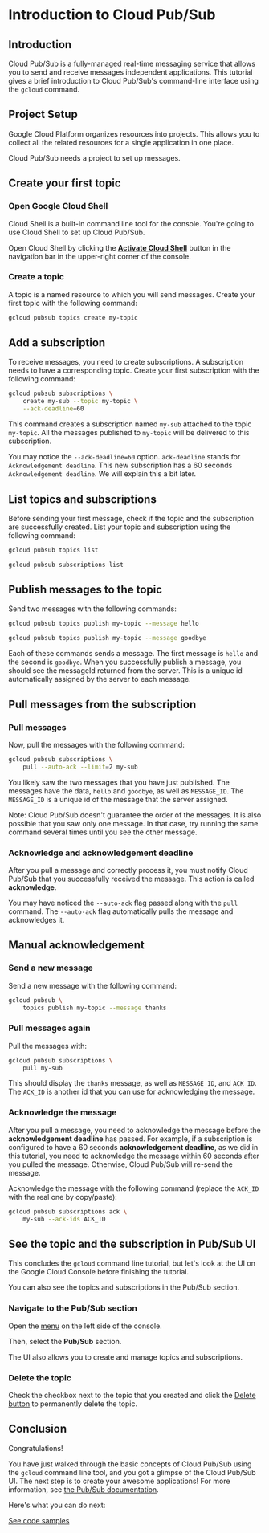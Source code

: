 # Introduction to Cloud Pub/Sub

<walkthrough-tutorial-url url="https://cloud.google.com/pubsub/quickstart-console"></walkthrough-tutorial-url>

<walkthrough-devshell-precreate></walkthrough-devshell-precreate>

## Introduction

Cloud Pub/Sub is a fully-managed real-time messaging service that allows you to
send and receive messages independent applications. This tutorial gives a brief
introduction to Cloud Pub/Sub's command-line interface using the `gcloud`
command.

## Project Setup

Google Cloud Platform organizes resources into projects. This allows you to
collect all the related resources for a single application in one place.

Cloud Pub/Sub needs a project to set up messages.

<walkthrough-project-setup></walkthrough-project-setup>

## Create your first topic

### Open Google Cloud Shell

Cloud Shell is a built-in command line tool for the console. You're going to use
Cloud Shell to set up Cloud Pub/Sub.

Open Cloud Shell by clicking the
<walkthrough-cloud-shell-icon></walkthrough-cloud-shell-icon>
[**Activate Cloud Shell**][spotlight-open-devshell] button in the navigation bar in the upper-right corner of the console.

### Create a topic

A topic is a named resource to which you will send messages. Create your first
topic with the following command:

```bash
gcloud pubsub topics create my-topic
```

## Add a subscription

To receive messages, you need to create subscriptions. A subscription needs to
have a corresponding topic. Create your first subscription with the following
command:

```bash
gcloud pubsub subscriptions \
    create my-sub --topic my-topic \
    --ack-deadline=60
```

This command creates a subscription named `my-sub` attached to the topic
`my-topic`. All the messages published to `my-topic` will be delivered to this
subscription.

You may notice the `--ack-deadline=60` option. `ack-deadline` stands for
`Acknowledgement deadline`. This new subscription has a 60 seconds
`Acknowledgement deadline`. We will explain this a bit later.

## List topics and subscriptions

Before sending your first message, check if the topic and the subscription are
successfully created. List your topic and subscription using the following
command:

```bash
gcloud pubsub topics list
```

```bash
gcloud pubsub subscriptions list
```

## Publish messages to the topic

Send two messages with the following commands:

```bash
gcloud pubsub topics publish my-topic --message hello
```

```bash
gcloud pubsub topics publish my-topic --message goodbye
```

Each of these commands sends a message. The first message is `hello` and the
second is `goodbye`. When you successfully publish a message, you should see the
messageId returned from the server. This is a unique id automatically assigned
by the server to each message.

## Pull messages from the subscription

### Pull messages

Now, pull the messages with the following command:

```bash
gcloud pubsub subscriptions \
    pull --auto-ack --limit=2 my-sub
```

You likely saw the two messages that you have just published. The messages have
the data, `hello` and `goodbye`, as well as `MESSAGE_ID`. The `MESSAGE_ID` is a
unique id of the message that the server assigned.

Note: Cloud Pub/Sub doesn't guarantee the order of the messages. It is also
possible that you saw only one message. In that case, try running the same
command several times until you see the other message.

### Acknowledge and acknowledgement deadline

After you pull a message and correctly process it, you must notify Cloud Pub/Sub
that you successfully received the message. This action is called
**acknowledge**.

You may have noticed the `--auto-ack` flag passed along with the `pull` command.
The `--auto-ack` flag automatically pulls the message and acknowledges it.

## Manual acknowledgement

### Send a new message

Send a new message with the following command:

```bash
gcloud pubsub \
    topics publish my-topic --message thanks
```

### Pull messages again

Pull the messages with:

```bash
gcloud pubsub subscriptions \
    pull my-sub
```

This should display the `thanks` message, as well as `MESSAGE_ID`, and `ACK_ID`.
The `ACK_ID` is another id that you can use for acknowledging the message.

### Acknowledge the message

After you pull a message, you need to acknowledge the message before the
**acknowledgement deadline** has passed. For example, if a subscription is
configured to have a 60 seconds **acknowledgement deadline**, as we did in this
tutorial, you need to acknowledge the message within 60 seconds after you pulled
the message. Otherwise, Cloud Pub/Sub will re-send the message.

Acknowledge the message with the following command (replace the `ACK_ID` with
the real one by copy/paste):

```bash
gcloud pubsub subscriptions ack \
    my-sub --ack-ids ACK_ID
```

## See the topic and the subscription in Pub/Sub UI

This concludes the `gcloud` command line tutorial, but let's look at the UI on
the Google Cloud Console before finishing the tutorial.

You can also see the topics and subscriptions in the Pub/Sub section.

### Navigate to the Pub/Sub section

Open the [menu][spotlight-console-menu] on the left side of the console.

Then, select the **Pub/Sub** section.

<walkthrough-menu-navigation sectionId="CLOUDPUBSUB_SECTION"></walkthrough-menu-navigation>

The UI also allows you to create and manage topics and subscriptions.

### Delete the topic

Check the checkbox next to the topic that you created and click the [Delete
button][spotlight-delete-button] to permanently delete the topic.

## Conclusion

Congratulations!

<walkthrough-conclusion-trophy></walkthrough-conclusion-trophy>

You have just walked through the basic concepts of Cloud
Pub/Sub using the `gcloud` command line tool, and you got a glimpse of the Cloud
Pub/Sub UI. The next step is to create your awesome applications! For more
information, see [the Pub/Sub documentation][pubsub-docs].

Here's what you can do next:

[See code
samples](https://cloud.google.com/pubsub/docs/quickstart-client-libraries)

[pubsub-docs]: https://cloud.google.com/pubsub/docs/
[spotlight-console-menu]: walkthrough://spotlight-pointer?spotlightId=console-nav-menu
[spotlight-delete-button]: walkthrough://spotlight-pointer?cssSelector=.p6n-icon-delete
[spotlight-open-devshell]: walkthrough://spotlight-pointer?spotlightId=devshell-activate-button
